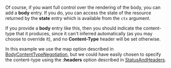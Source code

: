 Of course, if you want full control over the rendering of the body, you
can add a __body__ entry. If you do, you can access the state of the resource returned by the __state__ entry which is available from the `ctx` argument.

If you provide a __body__ entry like this, then you should indicate the
content-type that it produces, since it can't inferred automatically (as
you may choose to override it), and no __Content-Type__ header will be set
otherwise.

In this example we use the map option described in [BodyContentTypeNegotiation](#BodyContentTypeNegotiation), but we could have easily chosen to specify the content-type using the __:headers__ option described in [StatusAndHeaders](#StatusAndHeaders).

<resource-map/>

<request/>

<response/>
